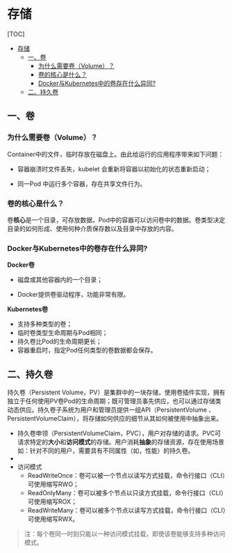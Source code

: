 # 存储

[TOC]
- [存储](#存储)
  - [一、卷](#一卷)
    - [为什么需要卷（Volume）？](#为什么需要卷volume)
    - [卷的核心是什么？](#卷的核心是什么)
    - [Docker与Kubernetes中的卷存在什么异同?](#docker与kubernetes中的卷存在什么异同)
  - [二、持久卷](#二持久卷)


## 一、卷

### 为什么需要卷（Volume）？

Container中的文件，临时存放在磁盘上。由此给运行的应用程序带来如下问题：

- 容器崩溃时文件丢失，kubelet 会重新将容器以初始化的状态重新启动；

- 同一Pod 中运行多个容器，存在共享文件行为。

### 卷的核心是什么？

卷**核心**是一个目录，可存放数据，Pod中的容器可以访问卷中的数据。卷类型决定目录的如何形成、使用何种介质保存数以及目录中存放的内容。

### Docker与Kubernetes中的卷存在什么异同?

**Docker卷**

- 磁盘或其他容器内的一个目录；

- Docker提供卷驱动程序，功能非常有限。

**Kubernetes卷**

- 支持多种类型的卷；
- 临时卷类型生命周期与Pod相同；
- 持久卷比Pod的生命周期更长；
- 容器重启时，指定Pod任何类型的卷数据都会保存。

## 二、持久卷

持久卷（Persistent Volume，PV）是集群中的一块存储，使用卷插件实现，拥有独立于任何使用PV卷Pod的生命周期；既可管理员事先供应，也可以通过存储类动态供应。持久卷子系统为用户和管理员提供一组API（PersistentVolume 、PersistentVolumeClaim），将存储如何供应的细节从其如何被使用中抽象出来。

- 持久卷申领（PersistentVolumeClaim，PVC），用户对存储的请求。PVC可请求特定的**大小**和**访问模式**的存储。用户消耗**抽象**的存储资源，存在使用场景如：针对不同的用户，需要具有不同属性（如，性能）的持久卷。
- 
- 访问模式
  - ReadWriteOnce：卷可以被一个节点以读写方式挂载，命令行接口（CLI）可使用缩写RWO；
  - ReadOnlyMany：卷可以被多个节点以只读方式挂载，命令行接口（CLI）可使用缩写ROX；
  - ReadWriteMany：卷可以被多个节点以读写方式挂载，命令行接口（CLI）可使用缩写RWX。

> 注：每个卷同一时刻只能以一种访问模式挂载，即使该卷能够支持多种访问模式。
